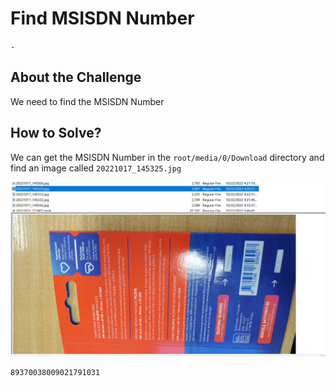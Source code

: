 # Find MSISDN Number
`-`

## About the Challenge
We need to find the MSISDN Number

## How to Solve?
We can get the MSISDN Number in the `root/media/0/Download` directory and find an image called `20221017_145325.jpg`

![msisdn](images/msisdn.png)

```
89370038009021791031
```